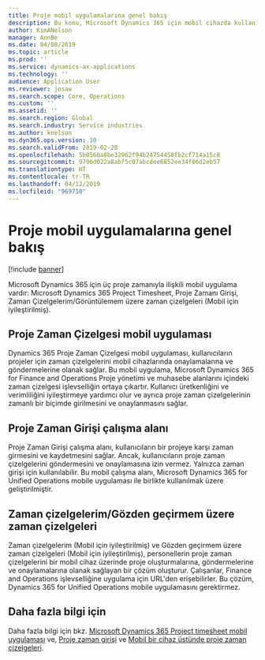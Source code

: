 ```yaml
---
title: Proje mobil uygulamalarına genel bakış
description: Bu konu, Microsoft Dynamics 365 için mobil cihazda kullanılabilen proje zamanı ilişkili uygulamalar hakkında genel bilgi sağlar.
author: KimANelson
manager: AnnBe
ms.date: 04/08/2019
ms.topic: article
ms.prod: ''
ms.service: dynamics-ax-applications
ms.technology: ''
audience: Application User
ms.reviewer: josaw
ms.search.scope: Core, Operations
ms.custom: ''
ms.assetid: ''
ms.search.region: Global
ms.search.industry: Service industries
ms.author: knelson
ms.dyn365.ops.version: 10
ms.search.validFrom: 2019-02-28
ms.openlocfilehash: 5b0560a8be32962f94b24754458fb2cf714a15c8
ms.sourcegitcommit: 9796d022a8abf5c07abcdee6852ee34f06d2eb57
ms.translationtype: HT
ms.contentlocale: tr-TR
ms.lasthandoff: 04/12/2019
ms.locfileid: "969710"
---
```

# <a name="project-mobile-applications-overview"></a>Proje mobil uygulamalarına genel bakış

[!include [banner](../includes/banner.md)]

Microsoft Dynamics 365 için üç proje zamanıyla ilişkili mobil uygulama vardır: Microsoft Dynamics 365 Project Timesheet, Proje Zamanı Girişi, Zaman Çizelgelerim/Görüntülemem üzere zaman çizelgeleri (Mobil için iyileştirilmiş).

## <a name="project-timesheet-mobile-app"></a>Proje Zaman Çizelgesi mobil uygulaması

Dynamics 365 Proje Zaman Çizelgesi mobil uygulaması, kullanıcıların projeler için zaman çizelgelerini mobil cihazlarında onaylamalarına ve göndermelerine olanak sağlar. Bu mobil uygulama, Microsoft Dynamics 365 for Finance and Operations Proje yönetimi ve muhasebe alanlarını içindeki zaman çizelgesi işlevselliğin ortaya çıkartır. Kullanıcı üretkenliğini ve verimliliğini iyileştirmeye yardımcı olur ve ayrıca proje zaman çizelgelerinin zamanlı bir biçimde girilmesini ve onaylanmasını sağlar.

## <a name="project-time-entry-workspace"></a>Proje Zaman Girişi çalışma alanı

Proje Zaman Girişi çalışma alanı, kullanıcıların bir projeye karşı zaman girmesini ve kaydetmesini sağlar. Ancak, kullanıcıların proje zaman çizelgelerini göndermesini ve onaylamasına izin vermez. Yalnızca zaman girişi için kullanılabilir. Bu mobil çalışma alanı, Microsoft Dynamics 365 for Unified Operations mobile uygulaması ile birlikte kullanılmak üzere geliştirilmiştir.

## <a name="my-timesheetstimesheets-for-my-review"></a>Zaman çizelgelerim/Gözden geçirmem üzere zaman çizelgeleri

Zaman çizelgelerim (Mobil için iyileştirilmiş) ve Gözden geçirmem üzere zaman çizelgeleri (Mobil için iyileştirilmiş), personellerin proje zaman çizelgelerini bir mobil cihaz üzerinde proje oluşturmalarına, göndermelerine ve onaylamalarına olanak sağlayan bir çözüm oluşturur. Çalışanlar, Finance and Operations işlevselliğine uygulama için URL'den erişebilirler. Bu çözüm, Dynamics 365 for Unified Operations mobile uygulamasını gerektirmez.

## <a name="for-more-information"></a>Daha fazla bilgi için

Daha fazla bilgi için bkz. [Microsoft Dynamics 365 Project timesheet mobil uygulaması](project-timesheet.md) ve, [Proje zaman girişi]( project-time-entry-mobile-workspace.md) ve [Mobil bir cihaz üstünde proje zaman çizelgeleri](Mobile-timesheets.md).
